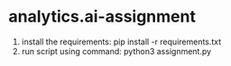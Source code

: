 # analytics.ai-assignment
1. install the requirements:
   pip install -r requirements.txt
 2. run script using command:
    python3 assignment.py
